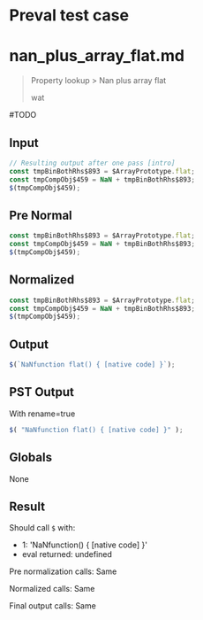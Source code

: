 # Preval test case

# nan_plus_array_flat.md

> Property lookup > Nan plus array flat
>
> wat

#TODO

## Input

`````js filename=intro
// Resulting output after one pass [intro]
const tmpBinBothRhs$893 = $ArrayPrototype.flat;
const tmpCompObj$459 = NaN + tmpBinBothRhs$893;
$(tmpCompObj$459);
`````

## Pre Normal


`````js filename=intro
const tmpBinBothRhs$893 = $ArrayPrototype.flat;
const tmpCompObj$459 = NaN + tmpBinBothRhs$893;
$(tmpCompObj$459);
`````

## Normalized


`````js filename=intro
const tmpBinBothRhs$893 = $ArrayPrototype.flat;
const tmpCompObj$459 = NaN + tmpBinBothRhs$893;
$(tmpCompObj$459);
`````

## Output


`````js filename=intro
$(`NaNfunction flat() { [native code] }`);
`````

## PST Output

With rename=true

`````js filename=intro
$( "NaNfunction flat() { [native code] }" );
`````

## Globals

None

## Result

Should call `$` with:
 - 1: 'NaNfunction() { [native code] }'
 - eval returned: undefined

Pre normalization calls: Same

Normalized calls: Same

Final output calls: Same
